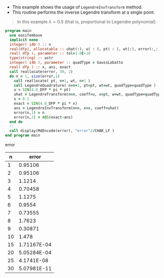 - This example shows the usage of `LegendreInvTransform` method.
- This routine performs the inverse Legendre transform at a single point.

> In this example $\lambda=0.5$ (that is, proportional to Legendre polynomial)

```fortran
program main
  use easifembase
  implicit none
  integer( i4b ) :: n
  real(dfp), allocatable :: uhat(:), u( : ), pt( : ), wt(:), error(:,:)
  real( dfp ), parameter :: tol=1.0E-10
  type(string) :: astr
  integer( i4b ), parameter :: quadType = GaussLobatto
  real( dfp ) :: x, ans, exact
  call reallocate(error, 30, 2)
  do n = 1, size(error,1)
    call reallocate( pt, n+1, wt, n+1 )
    call LegendreQuadrature( n=n+1, pt=pt, wt=wt, quadType=quadType )
    u = SIN(4.0_DFP * pi * pt)
    uhat = LegendreTransform(n=n, coeff=u, x=pt, w=wt, quadType=quadType)
    x = 0.1
    exact = SIN(4.0_DFP * pi * x)
    ans = LegendreInvTransform(n=n, x=x, coeff=uhat)
    error(n,1) = n
    error(n,2) = ABS(exact-ans)
  end do
  !!
  call display(MdEncode(error), "error"//CHAR_LF )
end program main
```

error

| n  | error       |
|----|-------------|
| 1  | 0.95106     |
| 2  | 0.95106     |
| 3  | 1.1214      |
| 4  | 0.70458     |
| 5  | 1.1275      |
| 6  | 0.9554      |
| 7  | 0.73555     |
| 8  | 1.7623      |
| 9  | 0.30871     |
| 10 | 1.478       |
| 15 | 1.71167E-04 |
| 20 | 5.05284E-04 |
| 25 | 4.1741E-08  |
| 30 | 5.07981E-11 |
